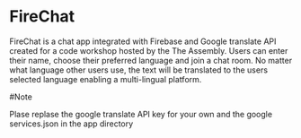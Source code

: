 # FireChat
FireChat is a chat app integrated with Firebase and Google translate API created for a code workshop hosted by the The Assembly. Users can enter their name, choose their preferred language and join a chat room. No matter what language other users use, the text will be translated to the users selected language enabling a multi-lingual platform.

#Note

Plase replase the google translate API key for your own and the google services.json in the app directory
